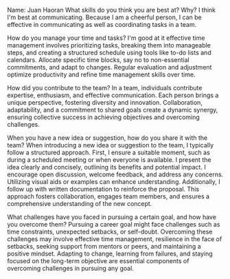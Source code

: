Name: Juan Haoran
What skills do you think you are best at? Why?
I think I'm best at communicating. Because I am a cheerful person, I can be effective in communicating as well as coordinating tasks in a team.

How do you manage your time and tasks?
I'm good at it effective time management involves prioritizing tasks, breaking them into manageable steps, and creating a structured schedule using tools like to-do lists and calendars. Allocate specific time blocks, say no to non-essential commitments, and adapt to changes. Regular evaluation and adjustment optimize productivity and refine time management skills over time.

How did you contribute to the team?
In a team, individuals contribute expertise, enthusiasm, and effective communication. Each person brings a unique perspective, fostering diversity and innovation. Collaboration, adaptability, and a commitment to shared goals create a dynamic synergy, ensuring collective success in achieving objectives and overcoming challenges.

When you have a new idea or suggestion, how do you share it with the team?
When introducing a new idea or suggestion to the team, I typically follow a structured approach. First, I ensure a suitable moment, such as during a scheduled meeting or when everyone is available. I present the idea clearly and concisely, outlining its benefits and potential impact. I encourage open discussion, welcome feedback, and address any concerns. Utilizing visual aids or examples can enhance understanding. Additionally, I follow up with written documentation to reinforce the proposal. This approach fosters collaboration, engages team members, and ensures a comprehensive understanding of the new concept.

What challenges have you faced in pursuing a certain goal, and how have you overcome them?
Pursuing a career goal might face challenges such as time constraints, unexpected setbacks, or self-doubt. Overcoming these challenges may involve effective time management, resilience in the face of setbacks, seeking support from mentors or peers, and maintaining a positive mindset. Adapting to change, learning from failures, and staying focused on the long-term objective are essential components of overcoming challenges in pursuing any goal.
